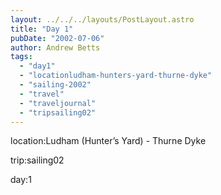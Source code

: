 ```yaml
---
layout: ../../../layouts/PostLayout.astro
title: "Day 1"
pubDate: "2002-07-06"
author: Andrew Betts
tags: 
  - "day1"
  - "locationludham-hunters-yard-thurne-dyke"
  - "sailing-2002"
  - "travel"
  - "traveljournal"
  - "tripsailing02"
---
```


location:Ludham (Hunter’s Yard) - Thurne Dyke

trip:sailing02

day:1
